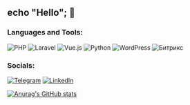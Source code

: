 ## echo "Hello"; 👋

### Languages and Tools:
![PHP](https://img.shields.io/badge/-PHP-090909?style=for-the-badge&logo=php&logoColor=777BB4)
![Laravel](https://img.shields.io/badge/-Laravel-090909?style=for-the-badge&logo=laravel&logoColor=FF2D20)
![Vue.js](https://img.shields.io/badge/-Vue.js-090909?style=for-the-badge&logo=vue.js&logoColor=4FC08D)
![Python](https://img.shields.io/badge/-Python-090909?style=for-the-badge&logo=python&logoColor=3776AB)
![WordPress](https://img.shields.io/badge/-WordPress-090909?style=for-the-badge&logo=wordpress&logoColor=21759B)
![Битрикс](https://img.shields.io/badge/-Битрикс%201С-090909?style=for-the-badge&logo=1c-bitrix&logoColor=FF5C00)


### Socials:
[![Telegram](https://img.shields.io/badge/-Telegram-090909?style=for-the-badge&logo=telegram&logoColor=27A0D9)](https://t.me/userixxx)
[![LinkedIn](https://img.shields.io/badge/-LinkedIn-090909?style=for-the-badge&logo=linkedin&logoColor=007BB6)](https://www.linkedin.com/)

[![Anurag's GitHub stats](https://github-readme-stats.vercel.app/api?username=userixxx)](https://github.com/anuraghazra/github-readme-stats)
